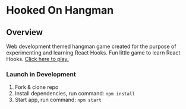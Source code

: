 # Hooked On Hangman

## Overview

Web development themed hangman game created for the purpose of experimenting and learning React Hooks. Fun little game to learn React Hooks. [Click here to play.](https://mellaniesori.github.io/hooked-on-hangman/)

### Launch in Development

1. Fork & clone repo
2. Install dependencies, run command: `npm install`
3. Start app, run command: `npm start`
